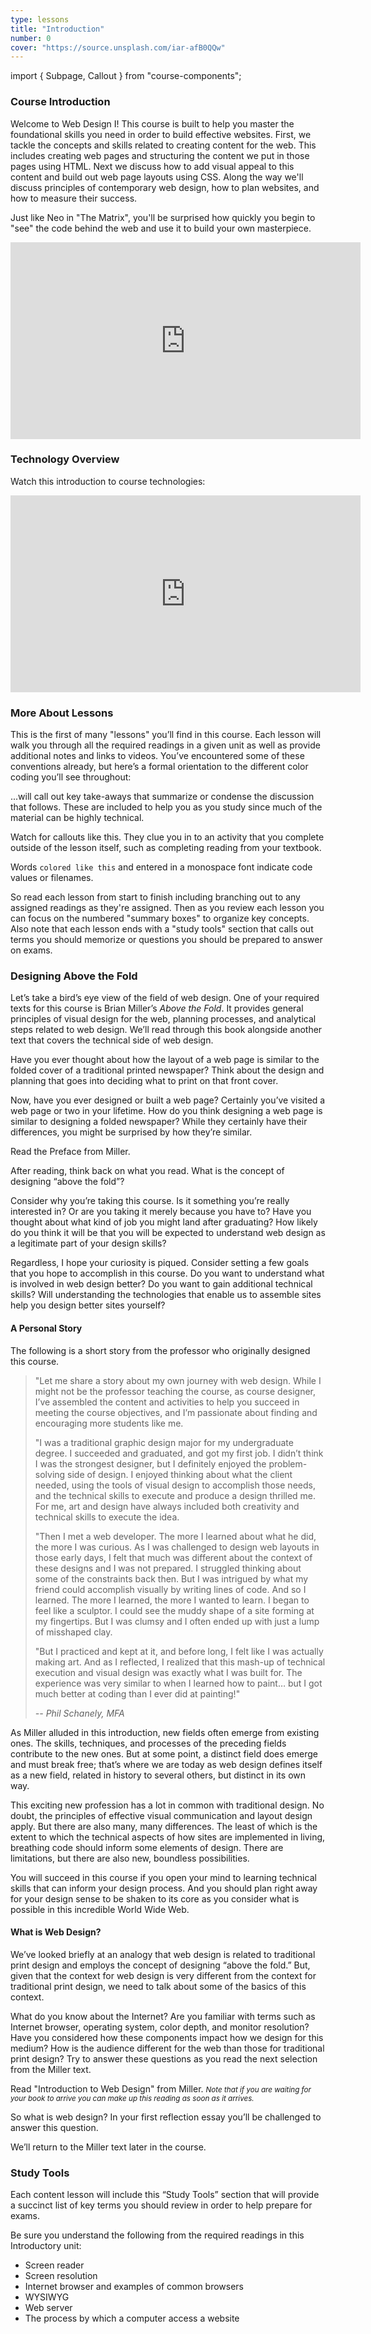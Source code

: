 ```yaml
---
type: lessons
title: "Introduction"
number: 0
cover: "https://source.unsplash.com/iar-afB0QQw"
---
```

import { Subpage, Callout } from "course-components";

<Subpage slug="intro">

### Course Introduction

Welcome to Web Design I! This course is built to help you master the foundational skills you need in order to build effective websites. First, we tackle the concepts and skills related to creating content for the web. This includes creating web pages and structuring the content we put in those pages using HTML. Next we discuss how to add visual appeal to this content and build out web page layouts using CSS. Along the way we'll discuss principles of contemporary web design, how to plan websites, and how to measure their success.

Just like Neo in "The Matrix", you'll be surprised how quickly you begin to "see" the code behind the web and use it to build your own masterpiece.

<iframe width="560" height="315" src="https://www.youtube.com/embed/fBDifUjNzbQ" frameborder="0" allow="accelerometer; autoplay; encrypted-media; gyroscope; picture-in-picture" allowfullscreen></iframe>

</Subpage>
<Subpage slug="tech-overview">

### Technology Overview

Watch this introduction to course technologies:

<iframe width="560" height="315" src="https://www.youtube.com/embed/fUnvVpmo5ek?list=PLuOViGmL7TfXlFl74Hf84NwSQPR_LDR0d" frameborder="0" allowfullscreen></iframe>

</Subpage>
<Subpage slug="about-lessons">

### More About Lessons

This is the first of many "lessons" you’ll find in this course. Each lesson will walk you through all the required readings in a given unit as well as provide additional notes and links to videos. You’ve encountered some of these conventions already, but here’s a formal orientation to the different color coding you’ll see throughout:

<Callout number="0.1" term="Summary Boxes..." color="alternate">

...will call out key take-aways that summarize or condense the discussion that follows. These are included to help you as you study since much of the material can be highly technical.

</Callout>

<Callout lead={true} color="secondary">

Watch for callouts like this. They clue you in to an activity that you complete outside of the lesson itself, such as completing reading from your textbook.

</Callout>

Words `colored like this` and entered in a monospace font indicate code values or filenames.

So read each lesson from start to finish including branching out to any assigned readings as they're assigned. Then as you review each lesson you can focus on the numbered "summary boxes" to organize key concepts. Also note that each lesson ends with a "study tools" section that calls out terms you should memorize or questions you should be prepared to answer on exams.

</Subpage>
<Subpage slug="above-the-fold">

### Designing Above the Fold

Let’s take a bird’s eye view of the field of web design. One of your required texts for this course is Brian Miller’s *Above the Fold*. It provides general principles of visual design for the web, planning processes, and analytical steps related to web design. We’ll read through this book alongside another text that covers the technical side of web design.

Have you ever thought about how the layout of a web page is similar to the folded cover of a traditional printed newspaper? Think about the design and planning that goes into deciding what to print on that front cover.

Now, have you ever designed or built a web page? Certainly you’ve visited a web page or two in your lifetime. How do you think designing a web page is similar to designing a folded newspaper? While they certainly have their differences, you might be surprised by how they’re similar.

<Callout lead={true} color="secondary">

Read the Preface from Miller.

</Callout>

After reading, think back on what you read. What is the concept of designing “above the fold”?

Consider why you’re taking this course. Is it something you’re really interested in? Or are you taking it merely because you have to? Have you thought about what kind of job you might land after graduating? How likely do you think it will be that you will be expected to understand web design as a legitimate part of your design skills?

Regardless, I hope your curiosity is piqued. Consider setting a few goals that you hope to accomplish in this course. Do you want to understand what is involved in web design better? Do you want to gain additional technical skills? Will understanding the technologies that enable us to assemble sites help you design better sites yourself?

#### A Personal Story

The following is a short story from the professor who originally designed this course.

> "Let me share a story about my own journey with web design. While I might not be the professor teaching the course, as course designer, I’ve assembled the content and activities to help you succeed in meeting the course objectives, and I’m passionate about finding and encouraging more students like me.
>
> "I was a traditional graphic design major for my undergraduate degree. I succeeded and graduated, and got my first job. I didn’t think I was the strongest designer, but I definitely enjoyed the problem-solving side of design. I enjoyed thinking about what the client needed, using the tools of visual design to accomplish those needs, and the technical skills to execute and produce a design thrilled me. For me, art and design have always included both creativity and technical skills to execute the idea.
>
> "Then I met a web developer. The more I learned about what he did, the more I was curious. As I was challenged to design web layouts in those early days, I felt that much was different about the context of these designs and I was not prepared. I struggled thinking about some of the constraints back then. But I was intrigued by what my friend could accomplish visually by writing lines of code. And so I learned. The more I learned, the more I wanted to learn. I began to feel like a sculptor. I could see the muddy shape of a site forming at my fingertips. But I was clumsy and I often ended up with just a lump of misshaped clay.
>
> "But I practiced and kept at it, and before long, I felt like I was actually making art. And as I reflected, I realized that this mash-up of technical execution and visual design was exactly what I was built for. The experience was very similar to when I learned how to paint… but I got much better at coding than I ever did at painting!"
>
> <cite>-- Phil Schanely, MFA</cite>

As Miller alluded in this introduction, new fields often emerge from existing ones. The skills, techniques, and processes of the preceding fields contribute to the new ones. But at some point, a distinct field does emerge and must break free; that’s where we are today as web design defines itself as a new field, related in history to several others, but distinct in its own way.

This exciting new profession has a lot in common with traditional design. No doubt, the principles of effective visual communication and layout design apply. But there are also many, many differences. The least of which is the extent to which the technical aspects of how sites are implemented in living, breathing code should inform some elements of design. There are limitations, but there are also new, boundless possibilities.

You will succeed in this course if you open your mind to learning technical skills that can inform your design process. And you should plan right away for your design sense to be shaken to its core as you consider what is possible in this incredible World Wide Web.

#### What is Web Design?

We’ve looked briefly at an analogy that web design is related to traditional print design and employs the concept of designing “above the fold.” But, given that the context for web design is very different from the context for traditional print design, we need to talk about some of the basics of this context.

What do you know about the Internet? Are you familiar with terms such as Internet browser, operating system, color depth, and monitor resolution? Have you considered how these components impact how we design for this medium? How is the audience different for the web than those for traditional print design? Try to answer these questions as you read the next selection from the Miller text.

<Callout lead={true} color="secondary">

Read "Introduction to Web Design" from Miller.
<small>*Note that if you are waiting for your book to arrive you can make up this reading as soon as it arrives.*</small>

</Callout>

So what is web design? In your first reflection essay you’ll be challenged to answer this question.

We’ll return to the Miller text later in the course.

</Subpage>
<Subpage slug="study-tools">

### Study Tools

Each content lesson will include this “Study Tools” section that will provide a succinct list of key terms you should review in order to help prepare for exams.

Be sure you understand the following from the required readings in this Introductory unit:

* Screen reader
* Screen resolution
* Internet browser and examples of common browsers
* WYSIWYG
* Web server
* The process by which a computer access a website

</Subpage>

